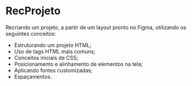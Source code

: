 # RecProjeto

Recriando um projeto, a partir de um layout pronto no Figma, utilizando os seguintes conceitos:

- Estruturando um projeto HTML;
- Uso de tags HTML mais comuns;
- Conceitos iniciais de CSS;
- Posicionamento e alinhamento de elementos na tela;
- Aplicando fontes customizadas;
- Espaçamentos.

